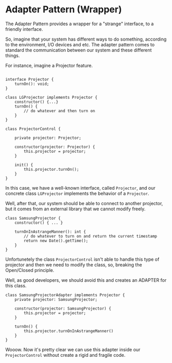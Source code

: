 # Adapter Pattern (Wrapper)

The Adapter Pattern provides a wrapper for a "strange" interface, to a friendly interface.

So, imagine that your system has different ways to do something, according to the environment, I/O devices and etc. The adapter pattern
comes to standard the communication between our system and these different things. 

For instance, imagine a Projector feature.

```

interface Projector {
    turnOn(): void;
}

class LGProjector implements Projector {
    constructor() {...}
    turnOn() {
        // do whatever and then turn on
    }
}

class ProjectorControl {
    
    private projector: Projector;

    constructor(projector: Projector) {
        this.projector = projector;
    }

    init() {
        this.projector.turnOn();
    }
}

```

In this case, we have a well-known interface, called `Projector`, and our concrete class `LGProjector` implements the behavior of a `Projector`.

Well, after that, our system should be able to connect to another projector, but it comes from an external library that we cannot modify freely.

```
class SamsungProjector {
    constructor() { ... }

    turnOnInAstrangeManner(): int {
        // do whatever to turn on and return the current timestamp 
        return new Date().getTime();
    }
}
```

Unfortunetely the class `ProjectorControl` isn't able to handle this type of projector and then we need to modify the class, so, breaking the 
Open/Closed principle.

Well, as good developers, we should avoid this and creates an ADAPTER for this class.

```
class SamsungProjectorAdapter implements Projector {
    private projector: SamsungProjector;

    constructor(projector: SamsungProjector) {
        this.projector = projector;
    }

    turnOn() {
        this.projector.turnOnInAstrangeManner()
    }
}

```

Wooow. Now it's pretty clear we can use this adapter inside our `ProjectorControl` without create a rigid and fragile code.